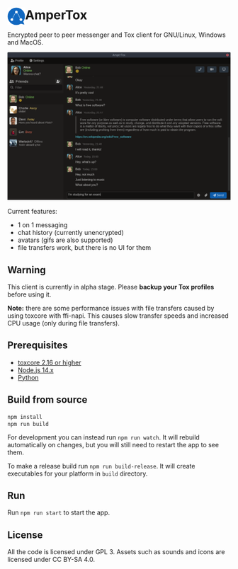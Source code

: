 # AmperTox <img align="left" src="assets/icon/128.png?raw=true" alt="Logo" width="40" height="40">

Encrypted peer to peer messenger and Tox client for GNU/Linux, Windows and MacOS.

![screenshot](docs/screenshot.png)

Current features:
- 1 on 1 messaging
- chat history (currently unencrypted)
- avatars (gifs are also supported)
- file transfers work, but there is no UI for them

## Warning
This client is currently in alpha stage. Please **backup your Tox profiles** before using it.

**Note:** there are some performance issues with file transfers caused by using toxcore with ffi-napi. This causes slow transfer speeds and increased CPU usage (only during file transfers).

## Prerequisites
- [toxcore 2.16 or higher](https://github.com/TokTok/c-toxcore)
- [Node.js 14.x](https://nodejs.org)
- [Python](https://python.org)

## Build from source
```
npm install
npm run build
```
For development you can instead run `npm run watch`. It will rebuild automatically on changes, but you will still need to restart the app to see them.

To make a release build run `npm run build-release`. It will create executables for your platform in `build` directory.

## Run
Run `npm run start` to start the app.

## License
All the code is licensed under GPL 3. Assets such as sounds and icons are licensed under CC BY-SA 4.0.
